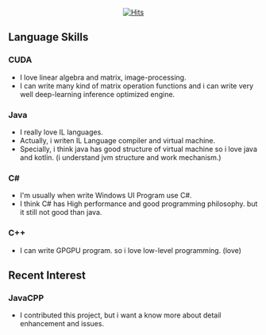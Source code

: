 <div align=center>

[![Hits](https://hits.seeyoufarm.com/api/count/incr/badge.svg?url=https%3A%2F%2Fgithub.com%2Fdevjeonghwan&count_bg=%23AAAAAA&title_bg=%23646464&icon=&icon_color=%23E7E7E7&title=hits&edge_flat=true)](https://hits.seeyoufarm.com)

</div>

## Language Skills
### CUDA
- I love linear algebra and matrix, image-processing.
- I can write many kind of matrix operation functions and i can write very well deep-learning inference optimized engine.

### Java
- I really love IL languages.
- Actually, i writen IL Language compiler and virtual machine.
- Specially, i think java has good structure of virtual machine so i love java and kotlin. (i understand jvm structure and work mechanism.)

### C#
- I'm usually when  write Windows UI Program use C#.
- I think C# has High performance and good programming philosophy. but it still not good than java.

### C++
- I can write GPGPU program. so i love low-level programming. (love)

## Recent Interest
### JavaCPP
- I contributed this project, but i want a know more about detail enhancement and issues.
